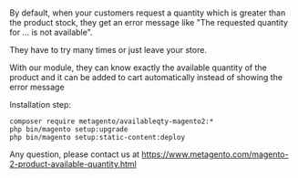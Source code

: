 # 
By default, when your customers request a quantity which is greater than the product stock, they get an error message like 
"The requested quantity for ... is not available".

They have to try many times or just leave your store.

With our module, they can know exactly the available quantity of the product and it can be added to cart automatically instead of showing the error message


Installation step:

```
composer require metagento/availableqty-magento2:*
php bin/magento setup:upgrade
php bin/magento setup:static-content:deploy
```

Any question, please contact us at https://www.metagento.com/magento-2-product-available-quantity.html

